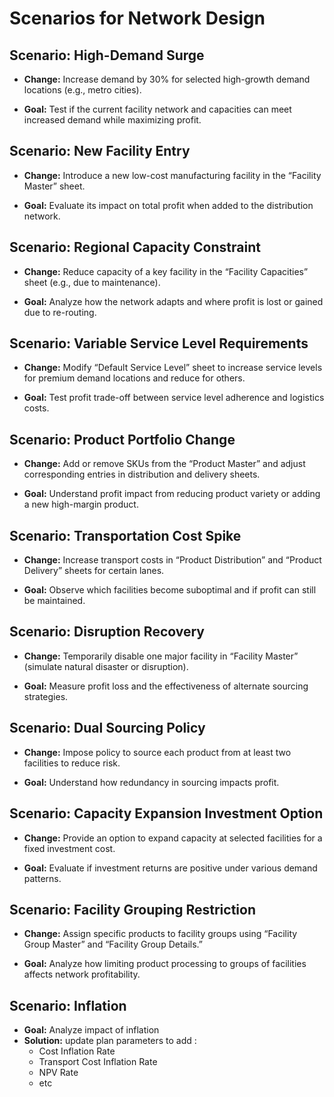 <link href="assets/styles.css" rel="stylesheet"></link>

# Scenarios for Network Design 

## Scenario: High-Demand Surge 

- **Change:** Increase demand by 30% for selected high-growth demand locations (e.g., metro cities). 

- **Goal:** Test if the current facility network and capacities can meet increased demand while maximizing profit. 

## Scenario: New Facility Entry 

- **Change:** Introduce a new low-cost manufacturing facility in the “Facility Master” sheet. 

- **Goal:** Evaluate its impact on total profit when added to the distribution network. 

## Scenario: Regional Capacity Constraint 

- **Change:** Reduce capacity of a key facility in the “Facility Capacities” sheet (e.g., due to maintenance). 

- **Goal:** Analyze how the network adapts and where profit is lost or gained due to re-routing. 

## Scenario: Variable Service Level Requirements 

- **Change:** Modify “Default Service Level” sheet to increase service levels for premium demand locations and reduce for others. 

- **Goal:** Test profit trade-off between service level adherence and logistics costs. 

## Scenario: Product Portfolio Change 

- **Change:** Add or remove SKUs from the “Product Master” and adjust corresponding entries in distribution and delivery sheets. 

- **Goal:** Understand profit impact from reducing product variety or adding a new high-margin product. 

## Scenario: Transportation Cost Spike 

- **Change:** Increase transport costs in “Product Distribution” and “Product Delivery” sheets for certain lanes. 

- **Goal:** Observe which facilities become suboptimal and if profit can still be maintained. 

## Scenario: Disruption Recovery 

- **Change:** Temporarily disable one major facility in “Facility Master” (simulate natural disaster or disruption). 

- **Goal:** Measure profit loss and the effectiveness of alternate sourcing strategies. 

## Scenario: Dual Sourcing Policy 

- **Change:** Impose policy to source each product from at least two facilities to reduce risk. 

- **Goal:** Understand how redundancy in sourcing impacts profit. 

## Scenario: Capacity Expansion Investment Option 

- **Change:** Provide an option to expand capacity at selected facilities for a fixed investment cost. 

- **Goal:** Evaluate if investment returns are positive under various demand patterns. 

## Scenario: Facility Grouping Restriction 

- **Change:** Assign specific products to facility groups using “Facility Group Master” and “Facility Group Details.” 

- **Goal:** Analyze how limiting product processing to groups of facilities affects network profitability. 

## Scenario: Inflation
- **Goal:** Analyze impact of inflation
- **Solution:** update plan parameters to add :
    - Cost Inflation Rate
    - Transport Cost Inflation Rate
    - NPV Rate	
    - etc